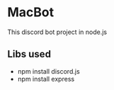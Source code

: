 # MacBot

This discord bot project in node.js

## Libs used

* npm install discord.js
* npm install express

